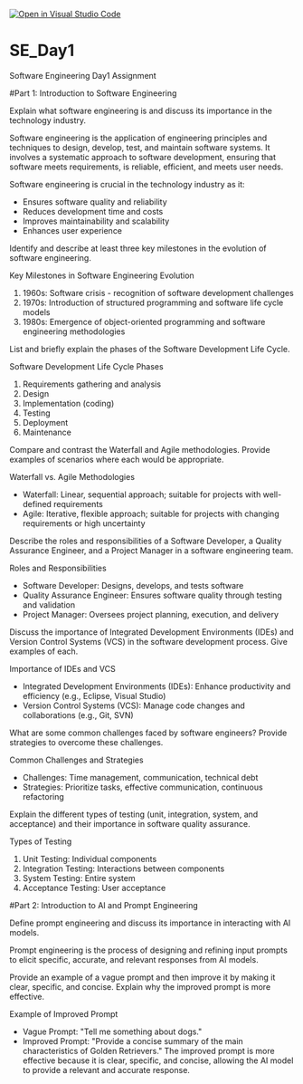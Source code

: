 [![Open in Visual Studio Code](https://classroom.github.com/assets/open-in-vscode-2e0aaae1b6195c2367325f4f02e2d04e9abb55f0b24a779b69b11b9e10269abc.svg)](https://classroom.github.com/online_ide?assignment_repo_id=15583676&assignment_repo_type=AssignmentRepo)
# SE_Day1
Software Engineering Day1 Assignment

#Part 1: Introduction to Software Engineering

Explain what software engineering is and discuss its importance in the technology industry.

Software engineering is the application of engineering principles and techniques to design, develop, test, and maintain software systems. It involves a systematic approach to software development, ensuring that software meets requirements, is reliable, efficient, and meets user needs.

Software engineering is crucial in the technology industry as it:
- Ensures software quality and reliability
- Reduces development time and costs
- Improves maintainability and scalability
- Enhances user experience

Identify and describe at least three key milestones in the evolution of software engineering.

Key Milestones in Software Engineering Evolution
1. 1960s: Software crisis - recognition of software development challenges
2. 1970s: Introduction of structured programming and software life cycle models
3. 1980s: Emergence of object-oriented programming and software engineering methodologies

List and briefly explain the phases of the Software Development Life Cycle.

Software Development Life Cycle Phases
1. Requirements gathering and analysis
2. Design
3. Implementation (coding)
4. Testing
5. Deployment
6. Maintenance

Compare and contrast the Waterfall and Agile methodologies. Provide examples of scenarios where each would be appropriate.

Waterfall vs. Agile Methodologies
- Waterfall: Linear, sequential approach; suitable for projects with well-defined requirements
- Agile: Iterative, flexible approach; suitable for projects with changing requirements or high uncertainty

Describe the roles and responsibilities of a Software Developer, a Quality Assurance Engineer, and a Project Manager in a software engineering team.

Roles and Responsibilities
- Software Developer: Designs, develops, and tests software
- Quality Assurance Engineer: Ensures software quality through testing and validation
- Project Manager: Oversees project planning, execution, and delivery

Discuss the importance of Integrated Development Environments (IDEs) and Version Control Systems (VCS) in the software development process. Give examples of each.

Importance of IDEs and VCS
- Integrated Development Environments (IDEs): Enhance productivity and efficiency (e.g., Eclipse, Visual Studio)
- Version Control Systems (VCS): Manage code changes and collaborations (e.g., Git, SVN)

What are some common challenges faced by software engineers? Provide strategies to overcome these challenges.

Common Challenges and Strategies
- Challenges: Time management, communication, technical debt
- Strategies: Prioritize tasks, effective communication, continuous refactoring

Explain the different types of testing (unit, integration, system, and acceptance) and their importance in software quality assurance.

Types of Testing
1. Unit Testing:  Individual components
2. Integration Testing: Interactions between components
3. System Testing: Entire system
4. Acceptance Testing: User acceptance


#Part 2: Introduction to AI and Prompt Engineering

Define prompt engineering and discuss its importance in interacting with AI models.

Prompt engineering is the process of designing and refining input prompts to elicit specific, accurate, and relevant responses from AI models.

Provide an example of a vague prompt and then improve it by making it clear, specific, and concise. Explain why the improved prompt is more effective.

Example of Improved Prompt
- Vague Prompt: "Tell me something about dogs."
- Improved Prompt: "Provide a concise summary of the main characteristics of Golden Retrievers."
The improved prompt is more effective because it is clear, specific, and concise, allowing the AI model to provide a relevant and accurate response.
